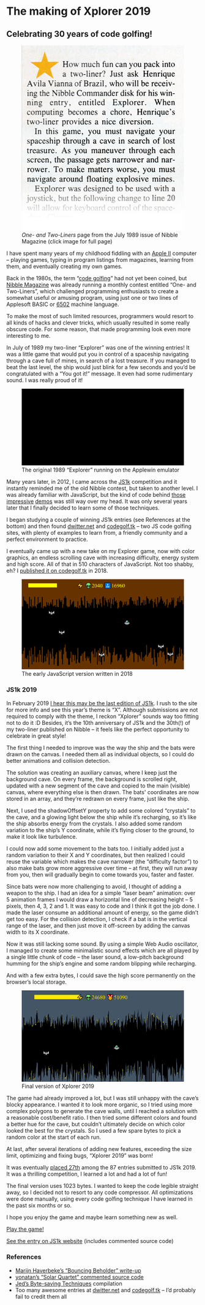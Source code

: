 # The making of Xplorer 2019
## Celebrating 30 years of code golfing!

<figure class="align-left">
	<a href="img/Nibble-july-1989-one-and-two-liners.jpg"><img src="img/Nibble-july-1989-explorer-clipping.jpg"></a>
	<figcaption><em>One- and Two-Liners</em> page from the July 1989 issue of Nibble Magazine (click image for full page)</figcaption>
</figure>

I have spent many years of my childhood fiddling with an [Apple II](https://en.wikipedia.org/wiki/Apple_II) computer – playing games,
typing in program listings from magazines, learning from them, and eventually creating my own games.

Back in the 1980s, the term “[code golfing](https://en.wikipedia.org/wiki/Code_golf)” had not yet been coined,
but [Nibble Magazine](https://www.nibblemagazine.com/) was already running a monthly contest entitled “One- and Two-Liners”,
which challenged programming enthusiasts to create a somewhat useful or amusing program, using just one or two lines of
Applesoft BASIC or [6502](https://en.wikipedia.org/wiki/MOS_Technology_6502) machine language.​

To make the most of such limited resources, programmers would resort to all kinds of hacks and clever tricks,
which usually resulted in some really obscure code. For some reason, that made programming look even more interesting to me.

In July of 1989 my two-liner “Explorer” was one of the winning entries! It was a little game that would put you in control
of a spaceship navigating through a cave full of mines, in search of a lost treasure. If you managed to beat the last level,
the ship would just blink for a few seconds and you’d be congratulated with a “You got it!” message.
It even had some rudimentary sound. I was really proud of it!

<figure class="align-right">
	<img src="img/explorer-apple.gif">
	<figcaption>The original 1989 “Explorer” running on the Applewin emulator</figcaption>
</figure>

Many years later, in 2012, I came across the [JS1k](https://js1k.com/) competition and it instantly reminded me of the old Nibble
contest, but taken to another level. I was already familiar with JavaScript, but the kind of code behind [those](https://js1k.com/2010-first/demo/750)
[impressive](https://js1k.com/2013-spring/demo/1459) [demos](https://js1k.com/2018-coins/demo/3075) was still way over my head.
It was only several years later that I finally decided to learn some of those techniques.

I began studying a couple of winning JS1k entries (see References at the bottom) and then found [dwitter.net](https://www.dwitter.net/)
and [codegolf.tk](https://codegolf.tk/) – two JS code golfing sites, with plenty of examples to learn from, a friendly community
and a perfect environment to practice.

I eventually came up with a new take on my Explorer game, now with color graphics, an endless scrolling cave with increasing
difficulty, energy system and high score. All of that in 510 characters of JavaScript. Not too shabby, eh? I [published it on
codegolf.tk](https://codegolf.tk/a/296) in 2018.

<figure class="align-right">
	<img src="img/explorer2018.gif">
	<figcaption>The early JavaScript version written in 2018</figcaption>
</figure>

### JS1k 2019

In February 2019 [I hear this may be the last edition of JS1k](https://twitter.com/js1k/status/1092179427671318533).
I rush to the site for more info and see this year’s theme is “X”. Although submissions are not required to comply with the
theme, I reckon “Xplorer” sounds way too fitting not to do it :D Besides, it’s the 10th anniversary of JS1k and the 30th(!)
of my two-liner published on Nibble – it feels like the perfect opportunity to celebrate in great style!

The first thing I needed to improve was the way the ship and the bats were drawn on the canvas. I needed them all as individual
objects, so I could do better animations and collision detection.

The solution was creating an auxiliary canvas, where I keep just the background cave. On every frame, the background is scrolled
right, updated with a new segment of the cave and copied to the main (visible) canvas, where everything else is then drawn. The bats'
coordinates are now stored in an array, and they’re redrawn on every frame, just like the ship.

Next, I used the shadowOffsetY property to add some colored “crystals” to the cave, and a glowing light below the ship while it’s
recharging, so it’s like the ship absorbs energy from the crystals. I also added some random variation to the ship’s Y coordinate,
while it’s flying closer to the ground, to make it look like turbulence.

I could now add some movement to the bats too. I initially added just a random variation to their X and Y coordinates, but then
realized I could reuse the variable which makes the cave narrower (the “difficulty factor”) to also make bats grow more aggressive
over time – at first, they will run away from you, then will gradually begin to come towards you, faster and faster.

Since bats were now more challenging to avoid, I thought of adding a weapon to the ship. I had an idea for a simple “laser beam”
animation: over 5 animation frames I would draw a horizontal line of decreasing height – 5 pixels, then 4, 3, 2 and 1. It was easy
to code and I think it got the job done. I made the laser consume an additional amount of energy, so the game didn’t get too easy.
For the collision detection, I check if a bat is in the vertical range of the laser, and then just move it off-screen by adding the
canvas width to its X coordinate.

Now it was still lacking some sound. By using a simple Web Audio oscillator, I managed to create some minimalistic sound effects
which are all played by a single little chunk of code – the laser sound, a low-pitch background humming for the ship’s engine and
some random blipping while recharging.

And with a few extra bytes, I could save the high score permanently on the browser’s local storage.

<figure class="align-right">
	<img src="img/XplorerJS1k.gif">
	<figcaption>Final version of Xplorer 2019</figcaption>
</figure>

The game had already improved a lot, but I was still unhappy with the cave’s blocky appearance. I wanted it to look more organic,
so I tried using more complex polygons to generate the cave walls, until I reached a solution with a reasonable cost/benefit ratio.
I then tried some different colors and found a better hue for the cave, but couldn’t ultimately decide on which color looked the
best for the crystals. So I used a few spare bytes to pick a random color at the start of each run.

At last, after several iterations of adding new features, exceeding the size limit, optimizing and fixing bugs, “Xplorer 2019” was born!

It was eventually [placed 27th](https://js1k.com/votes.html) among the 87 entries submitted to JS1k 2019. It was a thrilling
competition, I learned a lot and had a lot of fun!

The final version uses 1023 bytes. I wanted to keep the code legible straight away, so I decided not to resort to any code compressor.
All optimizations were done manually, using every code golfing technique I have learned in the past six months or so.

I hope you enjoy the game and maybe learn something new as well.

<p class="big"><a href="index.html">Play the game!</a></p>

<p class="big"><a href="https://js1k.com/2019-x/details/4188">See the entry on JS1k website</a> (includes commented source code)</p>

### References

- [Marijn Haverbeke’s “Bouncing Beholder” write-up](https://marijnhaverbeke.nl/js1k/)
- [yonatan’s “Solar Quartet” commented source code](https://codepen.io/y0natan/pen/MVvxBM?editors=0010)
- [Jed’s Byte-saving Techniques](https://github.com/jed/140bytes/wiki/Byte-saving-techniques) compilation
- Too many awesome entries at [dwitter.net](https://www.dwitter.net/) and [codegolf.tk](https://codegolf.tk/) – I’d probably fail to credit them all